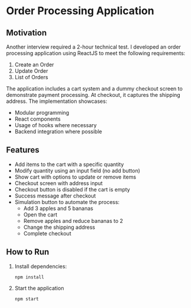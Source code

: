 # Order Processing Application

## Motivation

Another interview required a 2-hour technical test. I developed an order processing application using ReactJS to meet the following requirements:

1. Create an Order
2. Update Order
3. List of Orders

The application includes a cart system and a dummy checkout screen to demonstrate payment processing. At checkout, it captures the shipping address. The implementation showcases:

- Modular programming
- React components
- Usage of hooks where necessary
- Backend integration where possible

## Features

- Add items to the cart with a specific quantity
- Modify quantity using an input field (no add button)
- Show cart with options to update or remove items
- Checkout screen with address input
- Checkout button is disabled if the cart is empty
- Success message after checkout
- Simulation button to automate the process:
  - Add 3 apples and 5 bananas
  - Open the cart
  - Remove apples and reduce bananas to 2
  - Change the shipping address
  - Complete checkout

## How to Run

1. Install dependencies:
   ```
   npm install
   ```
2. Start the application
   ```
   npm start
   ```
